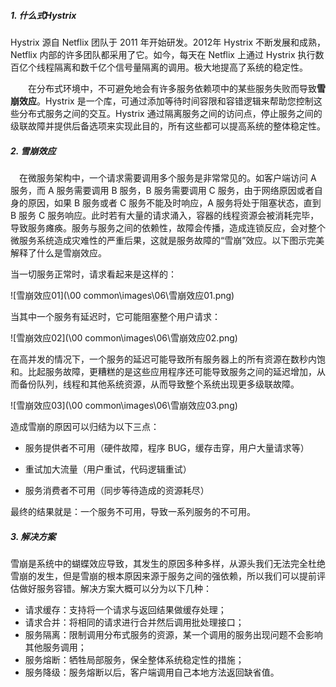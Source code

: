 ##### 1. 什么式Hystrix

Hystrix 源自 Netflix 团队于 2011 年开始研发。2012年 Hystrix 不断发展和成熟，Netflix 内部的许多团队都采用了它。如今，每天在 Netflix 上通过 Hystrix 执行数百亿个线程隔离和数千亿个信号量隔离的调用。极大地提高了系统的稳定性。

　　在分布式环境中，不可避免地会有许多服务依赖项中的某些服务失败而导致**雪崩效应**。Hystrix 是一个库，可通过添加等待时间容限和容错逻辑来帮助您控制这些分布式服务之间的交互。Hystrix 通过隔离服务之间的访问点，停止服务之间的级联故障并提供后备选项来实现此目的，所有这些都可以提高系统的整体稳定性。

##### 2. 雪崩效应

　在微服务架构中，一个请求需要调用多个服务是非常常见的。如客户端访问 A 服务，而 A 服务需要调用 B 服务，B 服务需要调用 C 服务，由于网络原因或者自身的原因，如果 B 服务或者 C 服务不能及时响应，A 服务将处于阻塞状态，直到 B 服务 C 服务响应。此时若有大量的请求涌入，容器的线程资源会被消耗完毕，导致服务瘫痪。服务与服务之间的依赖性，故障会传播，造成连锁反应，会对整个微服务系统造成灾难性的严重后果，这就是服务故障的“雪崩”效应。以下图示完美解释了什么是雪崩效应。　　

当一切服务正常时，请求看起来是这样的：

![雪崩效应01](\00 common\images\06\雪崩效应01.png)

当其中一个服务有延迟时，它可能阻塞整个用户请求：

![雪崩效应02](\00 common\images\06\雪崩效应02.png)

在高并发的情况下，一个服务的延迟可能导致所有服务器上的所有资源在数秒内饱和。比起服务故障，更糟糕的是这些应用程序还可能导致服务之间的延迟增加，从而备份队列，线程和其他系统资源，从而导致整个系统出现更多级联故障。

![雪崩效应03](\00 common\images\06\雪崩效应03.png)

造成雪崩的原因可以归结为以下三点：

- 服务提供者不可用（硬件故障，程序 BUG，缓存击穿，用户大量请求等）

- 重试加大流量（用户重试，代码逻辑重试）

- 服务消费者不可用（同步等待造成的资源耗尽）　　

  

最终的结果就是：一个服务不可用，导致一系列服务的不可用。

##### 3. 解决方案

雪崩是系统中的蝴蝶效应导致，其发生的原因多种多样，从源头我们无法完全杜绝雪崩的发生，但是雪崩的根本原因来源于服务之间的强依赖，所以我们可以提前评估做好服务容错。解决方案大概可以分为以下几种：

- 请求缓存：支持将一个请求与返回结果做缓存处理；
- 请求合并：将相同的请求进行合并然后调用批处理接口；
- 服务隔离：限制调用分布式服务的资源，某一个调用的服务出现问题不会影响其他服务调用；
- 服务熔断：牺牲局部服务，保全整体系统稳定性的措施；
- 服务降级：服务熔断以后，客户端调用自己本地方法返回缺省值。